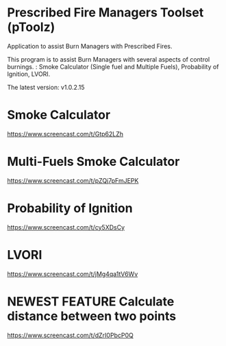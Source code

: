 # Prescribed Fire Managers Toolset (pToolz)
Application to assist Burn Managers with Prescribed Fires.

This program is to assist Burn Managers with several aspects of control burnings.  :  Smoke Calculator (Single fuel and Multiple Fuels), Probability of Ignition, LVORI.

The latest version:  v1.0.2.15

# Smoke Calculator
https://www.screencast.com/t/Gtp62LZh

# Multi-Fuels Smoke Calculator
https://www.screencast.com/t/pZQj7pFmJEPK

# Probability of Ignition
https://www.screencast.com/t/cy5XDsCy

# LVORI
https://www.screencast.com/t/jMg4qa1tV6Wv

# **NEWEST FEATURE**  Calculate distance between two points
https://www.screencast.com/t/dZrI0PbcP0Q
